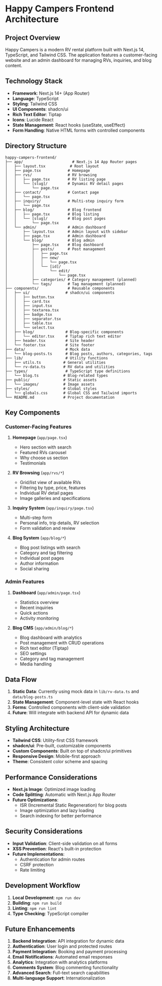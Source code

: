 # Happy Campers Frontend Architecture

## Project Overview
Happy Campers is a modern RV rental platform built with Next.js 14, TypeScript, and Tailwind CSS. The application features a customer-facing website and an admin dashboard for managing RVs, inquiries, and blog content.

## Technology Stack
- **Framework**: Next.js 14+ (App Router)
- **Language**: TypeScript
- **Styling**: Tailwind CSS
- **UI Components**: shadcn/ui
- **Rich Text Editor**: Tiptap
- **Icons**: Lucide React
- **State Management**: React hooks (useState, useEffect)
- **Form Handling**: Native HTML forms with controlled components

## Directory Structure

```
happy-campers-frontend/
├── app/                      # Next.js 14 App Router pages
│   ├── layout.tsx           # Root layout
│   ├── page.tsx            # Homepage
│   ├── rvs/                # RV browsing
│   │   ├── page.tsx        # RV listing page
│   │   └── [slug]/         # Dynamic RV detail pages
│   │       └── page.tsx
│   ├── contact/            # Contact page
│   │   └── page.tsx
│   ├── inquiry/            # Multi-step inquiry form
│   │   └── page.tsx
│   ├── blog/               # Blog frontend
│   │   ├── page.tsx        # Blog listing
│   │   └── [slug]/         # Blog post pages
│   │       └── page.tsx
│   └── admin/              # Admin dashboard
│       ├── layout.tsx      # Admin layout with sidebar
│       ├── page.tsx        # Admin dashboard
│       └── blog/           # Blog admin
│           ├── page.tsx    # Blog dashboard
│           ├── posts/      # Post management
│           │   ├── page.tsx
│           │   ├── new/
│           │   │   └── page.tsx
│           │   └── [id]/
│           │       └── edit/
│           │           └── page.tsx
│           ├── categories/ # Category management (planned)
│           └── tags/       # Tag management (planned)
├── components/             # Reusable components
│   ├── ui/                # shadcn/ui components
│   │   ├── button.tsx
│   │   ├── card.tsx
│   │   ├── input.tsx
│   │   ├── textarea.tsx
│   │   ├── badge.tsx
│   │   ├── separator.tsx
│   │   ├── table.tsx
│   │   └── select.tsx
│   ├── blog/              # Blog-specific components
│   │   └── editor.tsx     # Tiptap rich text editor
│   ├── header.tsx         # Site header
│   └── footer.tsx         # Site footer
├── data/                  # Mock data
│   └── blog-posts.ts      # Blog posts, authors, categories, tags
├── lib/                   # Utility functions
│   ├── utils.ts          # General utilities
│   └── rv-data.ts        # RV data and utilities
├── types/                 # TypeScript type definitions
│   └── blog.ts           # Blog-related types
├── public/               # Static assets
│   └── images/           # Image assets
├── styles/               # Global styles
│   └── globals.css       # Global CSS and Tailwind imports
└── README.md             # Project documentation
```

## Key Components

### Customer-Facing Features
1. **Homepage** (`app/page.tsx`)
   - Hero section with search
   - Featured RVs carousel
   - Why choose us section
   - Testimonials

2. **RV Browsing** (`app/rvs/*`)
   - Grid/list view of available RVs
   - Filtering by type, price, features
   - Individual RV detail pages
   - Image galleries and specifications

3. **Inquiry System** (`app/inquiry/page.tsx`)
   - Multi-step form
   - Personal info, trip details, RV selection
   - Form validation and review

4. **Blog System** (`app/blog/*`)
   - Blog post listings with search
   - Category and tag filtering
   - Individual post pages
   - Author information
   - Social sharing

### Admin Features
1. **Dashboard** (`app/admin/page.tsx`)
   - Statistics overview
   - Recent inquiries
   - Quick actions
   - Activity monitoring

2. **Blog CMS** (`app/admin/blog/*`)
   - Blog dashboard with analytics
   - Post management with CRUD operations
   - Rich text editor (Tiptap)
   - SEO settings
   - Category and tag management
   - Media handling

## Data Flow
1. **Static Data**: Currently using mock data in `lib/rv-data.ts` and `data/blog-posts.ts`
2. **State Management**: Component-level state with React hooks
3. **Forms**: Controlled components with client-side validation
4. **Future**: Will integrate with backend API for dynamic data

## Styling Architecture
- **Tailwind CSS**: Utility-first CSS framework
- **shadcn/ui**: Pre-built, customizable components
- **Custom Components**: Built on top of shadcn/ui primitives
- **Responsive Design**: Mobile-first approach
- **Theme**: Consistent color scheme and spacing

## Performance Considerations
- **Next.js Image**: Optimized image loading
- **Code Splitting**: Automatic with Next.js App Router
- **Future Optimizations**:
  - ISR (Incremental Static Regeneration) for blog posts
  - Image optimization and lazy loading
  - Search indexing for better performance

## Security Considerations
- **Input Validation**: Client-side validation on all forms
- **XSS Prevention**: React's built-in protection
- **Future Implementations**:
  - Authentication for admin routes
  - CSRF protection
  - Rate limiting

## Development Workflow
1. **Local Development**: `npm run dev`
2. **Building**: `npm run build`
3. **Linting**: `npm run lint`
4. **Type Checking**: TypeScript compiler

## Future Enhancements
1. **Backend Integration**: API integration for dynamic data
2. **Authentication**: User login and protected routes
3. **Payment Integration**: Booking and payment processing
4. **Email Notifications**: Automated email responses
5. **Analytics**: Integration with analytics platforms
6. **Comments System**: Blog commenting functionality
7. **Advanced Search**: Full-text search capabilities
8. **Multi-language Support**: Internationalization

